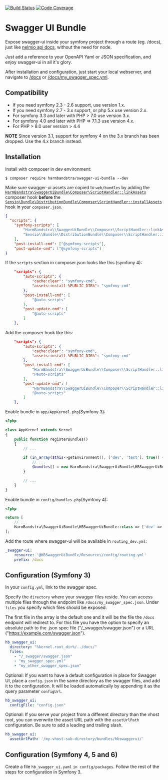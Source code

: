 [![Build Status](https://travis-ci.com/harmbandstra/swagger-ui-bundle.svg?branch=master)](https://travis-ci.com/harmbandstra/swagger-ui-bundle)
[![Code Coverage](https://scrutinizer-ci.com/g/harmbandstra/swagger-ui-bundle/badges/coverage.png?b=master)](https://scrutinizer-ci.com/g/harmbandstra/swagger-ui-bundle/?branch=master)

# Swagger UI Bundle

Expose swagger-ui inside your symfony project through a route (eg. /docs), just like [nelmio api docs](https://github.com/nelmio/NelmioApiDocBundle), without the need for node.

Just add a reference to your OpenAPI Yaml or JSON specification, and enjoy swagger-ui in all it's glory.

After installation and configuration, just start your local webserver, and navigate to [/docs](http://127.0.0.1:8000/docs) or [/docs/my_swagger_spec.yml](http://127.0.0.1:8000/docs/my_swagger_spec.yml).

## Compatibility

* If you need symfony 2.3 - 2.6 support, use version 1.x.
* If you need symfony 2.7 - 3.x support, or php 5.x use version 2.x.
* For symfony 3.3 and later with PHP > 7.0 use version 3.x.
* For symfony 4.0 and later with PHP => 7.1.3 use version 4.x.
* For PHP > 8.0 user version > 4.4

**NOTE** Since version 3.1, support for symfony 4 on the 3.x branch has been dropped. Use the 4.x branch instead.

## Installation

Install with composer in dev environment:

`$ composer require harmbandstra/swagger-ui-bundle --dev`

Make sure swagger-ui assets are copied to `web/bundles` by adding the [`HarmBandstra\SwaggerUiBundle\Composer\ScriptHandler::linkAssets`](src/Composer/ScriptHandler#L13) composer hook **before** the [`Sensio\Bundle\DistributionBundle\Composer\ScriptHandler::installAssets`](https://github.com/sensiolabs/SensioDistributionBundle/blob/master/Composer/ScriptHandler.php#L158) hook in your `composer.json`.

```json
{
  "scripts": {
    "symfony-scripts": [
        "HarmBandstra\\SwaggerUiBundle\\Composer\\ScriptHandler::linkAssets",
        "Sensio\\Bundle\\DistributionBundle\\Composer\\ScriptHandler::installAssets"
    ],
    "post-install-cmd": ["@symfony-scripts"],
    "post-update-cmd": ["@symfony-scripts"]
}
```

If the `scripts` section in composer.json looks like this (symfony 4):
```json
    "scripts": {
        "auto-scripts": {
            "cache:clear": "symfony-cmd",
            "assets:install %PUBLIC_DIR%": "symfony-cmd"
        },
        "post-install-cmd": [
            "@auto-scripts"
        ],
        "post-update-cmd": [
            "@auto-scripts"
        ]
    },
```

Add the composer hook like this:
```json
    "scripts": {
        "auto-scripts": {
            "cache:clear": "symfony-cmd",
            "assets:install %PUBLIC_DIR%": "symfony-cmd"
        },
        "post-install-cmd": [
            "HarmBandstra\\SwaggerUiBundle\\Composer\\ScriptHandler::linkAssets",
            "@auto-scripts"
        ],
        "post-update-cmd": [
            "HarmBandstra\\SwaggerUiBundle\\Composer\\ScriptHandler::linkAssets",
            "@auto-scripts"
        ]
    },
```

Enable bundle in `app/AppKernel.php`(Symfony 3):

```php
<?php

class AppKernel extends Kernel
{
    public function registerBundles()
    {
        // ...

        if (in_array($this->getEnvironment(), ['dev', 'test'], true)) {
            // ...
            $bundles[] = new HarmBandstra\SwaggerUiBundle\HBSwaggerUiBundle();
        }

        // ...
    }
}
```

Enable bundle in `config/bundles.php`(Symfony 4):
```php
<?php

return [
    // ...
    HarmBandstra\SwaggerUiBundle\HBSwaggerUiBundle::class => ['dev' => true]
];
```
Add the route where swagger-ui will be available in `routing_dev.yml`:

```yml
_swagger-ui:
    resource: '@HBSwaggerUiBundle/Resources/config/routing.yml'
    prefix: /docs
```

## Configuration (Symfony 3)

In your `config.yml`, link to the swagger spec.

Specify the `directory` where your swagger files reside. You can access multiple files through the endpoint like `/docs/my_swagger_spec.json`.
Under `files` you specify which files should be exposed.

The first file in the array is the default one and it will be the file the `/docs` endpoint will redirect to. For this file you have the option to specify an absolute path to the .json spec file ("/_swagger/swagger.json") or a URL ("https://example.com/swagger.json").

```yaml
hb_swagger_ui:
  directory: "%kernel.root_dir%/../docs/"
  files:
    - "/_swagger/swagger.json"
    - "my_swagger_spec.yml"
    - "my_other_swagger_spec.json"
```

Optional: If you want to have a default configuration in place for Swagger UI, place a `config.json` in the same directory as the swagger files, and add it to the configuration. It will be loaded automatically by appending it as the query parameter `configUrl`.

```yaml
hb_swagger_ui:
  configFile: "config.json"
```

Optional: If you serve your project from a different directory than the vhost root, you can overwrite the asset URL path with the `assetUrlPath` configuration. Be sure to add a leading and trailing slash.

```yaml
hb_swagger_ui:
  assetUrlPath: '/my-vhost-sub-directory/bundles/hbswaggerui/'
```

## Configuration (Symfony 4, 5 and 6)

Create a file `hb_swagger_ui.yaml` `in config/packages`. Follow the rest of the steps for configuration in Symfony 3.
